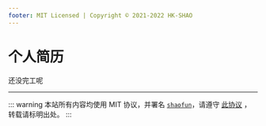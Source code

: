 ```yaml
---
footer: MIT Licensed | Copyright © 2021-2022 HK-SHAO
---
```


# 个人简历

还没完工呢

---
::: warning
本站所有内容均使用 MIT 协议，并署名 [`shaofun`](//shao.fun)，请遵守 [此协议](/LICENSE.md) ，转载请标明出处。
:::